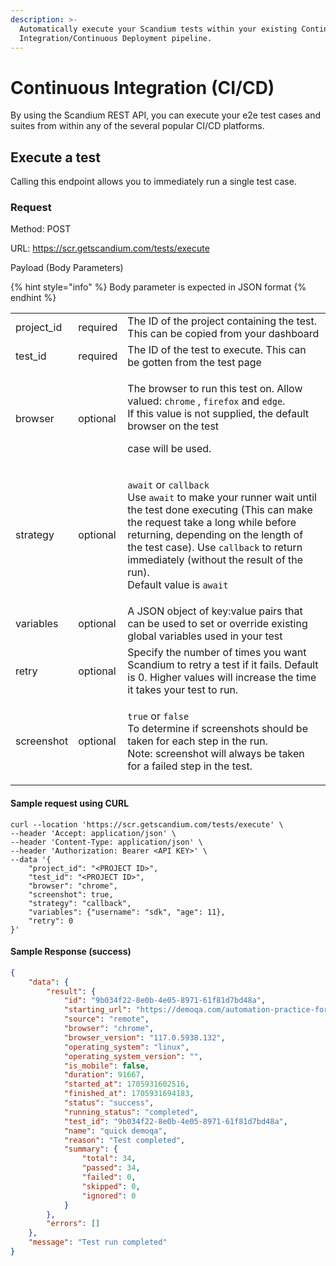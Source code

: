 ```yaml
---
description: >-
  Automatically execute your Scandium tests within your existing Continuous
  Integration/Continuous Deployment pipeline.
---
```


# Continuous Integration (CI/CD)

By using the Scandium REST API, you can execute your e2e test cases and suites from within any of the several popular CI/CD platforms.

## Execute a test

Calling this endpoint allows you to immediately run a single test case.

### Request

Method: POST

URL: https://scr.getscandium.com/tests/execute

Payload (Body Parameters)

{% hint style="info" %}
Body parameter is expected in JSON format
{% endhint %}

|             |          |                                                                                                                                                                                                                                                                                                                                                                        |
| ----------- | -------- | ---------------------------------------------------------------------------------------------------------------------------------------------------------------------------------------------------------------------------------------------------------------------------------------------------------------------------------------------------------------------- |
| project\_id | required | The ID of the project containing the test. This can be copied from your dashboard                                                                                                                                                                                                                                                                                      |
| test\_id    | required | The ID of the test to execute. This can be gotten from the test page                                                                                                                                                                                                                                                                                                   |
| browser     | optional | <p>The browser to run this test on. Allow valued: <code>chrome</code> , <code>firefox</code> and <code>edge</code>.<br>If this value is not supplied, the default browser on the test </p><p>case will be used.</p>                                                                                                                                                    |
| strategy    | optional | <p><code>await</code> or <code>callback</code> <br>Use <code>await</code> to make your runner wait until the test done executing (This can make the request take a long while before returning, depending on the length of the test case). Use <code>callback</code> to return immediately (without the result of the run).<br>Default value is <code>await</code></p> |
| variables   | optional | A JSON object of key:value pairs that can be used to set or override existing global variables used in your test                                                                                                                                                                                                                                                       |
| retry       | optional | Specify the number of times you want Scandium to retry a test if it fails. Default is 0. Higher values will increase the time it takes your test to run.                                                                                                                                                                                                               |
| screenshot  | optional | <p><code>true</code> or <code>false</code><br>To determine if screenshots should be taken for each step in the run.<br>Note: screenshot will always be taken for a failed step in the test.</p>                                                                                                                                                                        |



#### Sample request using CURL

```
curl --location 'https://scr.getscandium.com/tests/execute' \
--header 'Accept: application/json' \
--header 'Content-Type: application/json' \
--header 'Authorization: Bearer <API KEY>' \
--data '{
    "project_id": "<PROJECT ID>",
    "test_id": "<PROJECT ID>",
    "browser": "chrome",
    "screenshot": true,
    "strategy": "callback",
    "variables": {"username": "sdk", "age": 11},
    "retry": 0
}'
```



#### Sample Response (success)

```json
{
    "data": {
        "result": {
            "id": "9b034f22-8e0b-4e05-8971-61f81d7bd48a",
            "starting_url": "https://demoqa.com/automation-practice-form",
            "source": "remote",
            "browser": "chrome",
            "browser_version": "117.0.5938.132",
            "operating_system": "linux",
            "operating_system_version": "",
            "is_mobile": false,
            "duration": 91667,
            "started_at": 1705931602516,
            "finished_at": 1705931694183,
            "status": "success",
            "running_status": "completed",
            "test_id": "9b034f22-8e0b-4e05-8971-61f81d7bd48a",
            "name": "quick demoqa",
            "reason": "Test completed",
            "summary": {
                "total": 34,
                "passed": 34,
                "failed": 0,
                "skipped": 0,
                "ignored": 0
            }
        },
        "errors": []
    },
    "message": "Test run completed"
}
```
